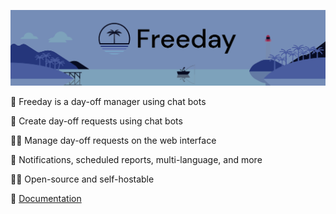 ![Freeday banner](https://github.com/freeday-app/.github/blob/master/assets/banner.png)

🌴 Freeday is a day-off manager using chat bots

🤖 Create day-off requests using chat bots

👩‍💼 Manage day-off requests on the web interface

🎉 Notifications, scheduled reports, multi-language, and more

🧑‍🔧 Open-source and self-hostable

📖 [Documentation](https://doc.freeday-app.com/)
